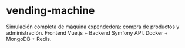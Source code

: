 # vending-machine
Simulación completa de máquina expendedora: compra de productos y administración. Frontend Vue.js + Backend Symfony API. Docker + MongoDB + Redis.
